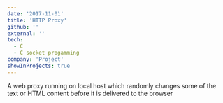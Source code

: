 ```yaml
---
date: '2017-11-01'
title: 'HTTP Proxy'
github: ''
external: ''
tech:
  - C
  - C socket progamming
company: 'Project'
showInProjects: true
---
```


A web proxy running on local host which randomly changes some of the text or HTML content before it is delivered to the browser
